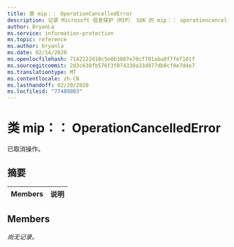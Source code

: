 ```yaml
---
title: 类 mip：： OperationCancelledError
description: 记录 Microsoft 信息保护（MIP） SDK 的 mip：： operationcancellederror 类。
author: BryanLa
ms.service: information-protection
ms.topic: reference
ms.author: bryanla
ms.date: 02/14/2020
ms.openlocfilehash: 7142122d10c5e0b3807e70cf701aba8f7fef101f
ms.sourcegitcommit: 2d3c638fb576f3f074330a33d077db0cf0e7d4e7
ms.translationtype: MT
ms.contentlocale: zh-CN
ms.lasthandoff: 02/20/2020
ms.locfileid: "77489803"
---
```

# <a name="class-mipoperationcancellederror"></a>类 mip：： OperationCancelledError 
已取消操作。
  
## <a name="summary"></a>摘要
 Members                        | 说明                                
--------------------------------|---------------------------------------------
  
## <a name="members"></a>Members
_尚无记录。_
